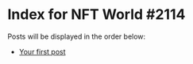 # Index for NFT World #2114
Posts will be displayed in the order below:

- [Your first post](./001-first.md)

